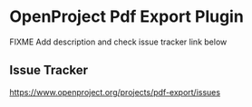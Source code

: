 # OpenProject Pdf Export Plugin

FIXME Add description and check issue tracker link below

## Issue Tracker

https://www.openproject.org/projects/pdf-export/issues
